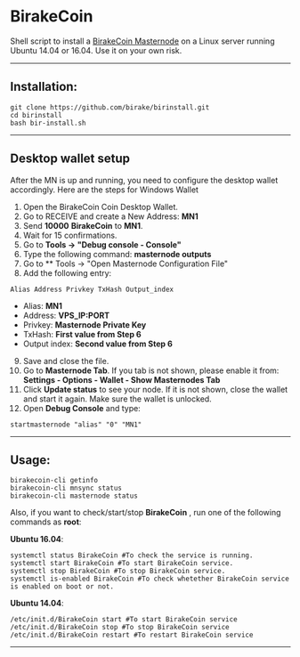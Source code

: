 # BirakeCoin
Shell script to install a [BirakeCoin Masternode](https://www.birake.com/) on a Linux server running Ubuntu 14.04 or 16.04. Use it on your own risk.

***
## Installation:
```
git clone https://github.com/birake/birinstall.git
cd birinstall
bash bir-install.sh
```
***

## Desktop wallet setup

After the MN is up and running, you need to configure the desktop wallet accordingly. Here are the steps for Windows Wallet
1. Open the BirakeCoin Coin Desktop Wallet.
2. Go to RECEIVE and create a New Address: **MN1**
3. Send **10000** **BirakeCoin** to **MN1**.
4. Wait for 15 confirmations.
5. Go to **Tools -> "Debug console - Console"**
6. Type the following command: **masternode outputs**
7. Go to  ** Tools -> "Open Masternode Configuration File"
8. Add the following entry:
```
Alias Address Privkey TxHash Output_index
```
* Alias: **MN1**
* Address: **VPS_IP:PORT**
* Privkey: **Masternode Private Key**
* TxHash: **First value from Step 6**
* Output index:  **Second value from Step 6**
9. Save and close the file.
10. Go to **Masternode Tab**. If you tab is not shown, please enable it from: **Settings - Options - Wallet - Show Masternodes Tab**
11. Click **Update status** to see your node. If it is not shown, close the wallet and start it again. Make sure the wallet is unlocked.
12. Open **Debug Console** and type:
```
startmasternode "alias" "0" "MN1"
```
***

## Usage:
```
birakecoin-cli getinfo
birakecoin-cli mnsync status
birakecoin-cli masternode status
```
Also, if you want to check/start/stop **BirakeCoin** , run one of the following commands as **root**:

**Ubuntu 16.04**:
```
systemctl status BirakeCoin #To check the service is running.
systemctl start BirakeCoin #To start BirakeCoin service.
systemctl stop BirakeCoin #To stop BirakeCoin service.
systemctl is-enabled BirakeCoin #To check whetether BirakeCoin service is enabled on boot or not.
```
**Ubuntu 14.04**:  
```
/etc/init.d/BirakeCoin start #To start BirakeCoin service
/etc/init.d/BirakeCoin stop #To stop BirakeCoin service
/etc/init.d/BirakeCoin restart #To restart BirakeCoin service
```
***
